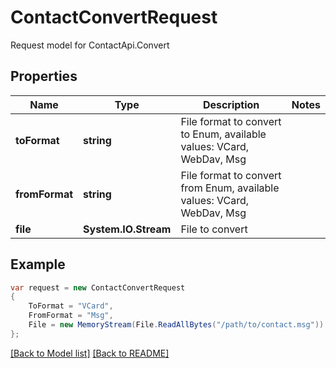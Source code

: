 
# ContactConvertRequest

Request model for ContactApi.Convert

## Properties

Name | Type | Description  | Notes
------------- | ------------- | ------------- | -------------
**toFormat** | **string**| File format to convert to Enum, available values: VCard, WebDav, Msg | 
**fromFormat** | **string**| File format to convert from Enum, available values: VCard, WebDav, Msg | 
**file** | **System.IO.Stream**| File to convert | 

## Example
```csharp
var request = new ContactConvertRequest
{ 
    ToFormat = "VCard",
    FromFormat = "Msg",
    File = new MemoryStream(File.ReadAllBytes("/path/to/contact.msg"))
};
```

[[Back to Model list]](Models.md) [[Back to README]](README.md)
